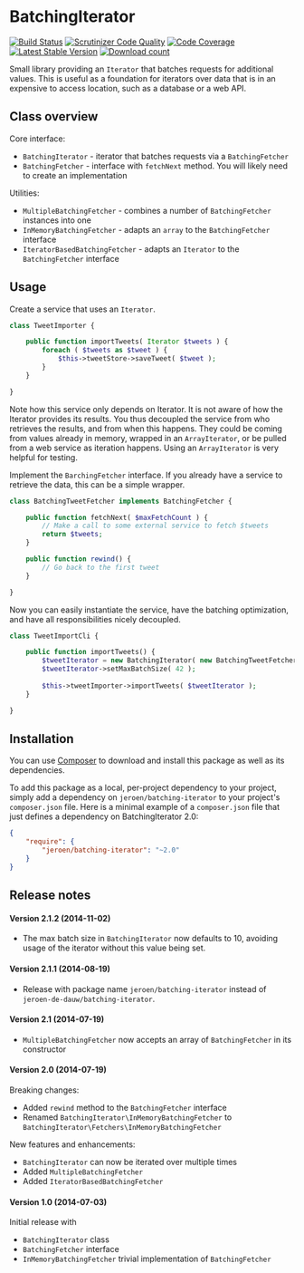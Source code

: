 # BatchingIterator

[![Build Status](https://secure.travis-ci.org/JeroenDeDauw/BatchingIterator.png?branch=master)](http://travis-ci.org/JeroenDeDauw/BatchingIterator)
[![Scrutinizer Code Quality](https://scrutinizer-ci.com/g/JeroenDeDauw/BatchingIterator/badges/quality-score.png?b=master)](https://scrutinizer-ci.com/g/JeroenDeDauw/BatchingIterator/?branch=master)
[![Code Coverage](https://scrutinizer-ci.com/g/JeroenDeDauw/BatchingIterator/badges/coverage.png?b=master)](https://scrutinizer-ci.com/g/JeroenDeDauw/BatchingIterator/?branch=master)
[![Latest Stable Version](https://poser.pugx.org/jeroen/batching-iterator/version.png)](https://packagist.org/packages/jeroen/batching-iterator)
[![Download count](https://poser.pugx.org/jeroen/batching-iterator/d/total.png)](https://packagist.org/packages/jeroen/batching-iterator)

Small library providing an `Iterator` that batches requests for additional values.
This is useful as a foundation for iterators over data that is in an expensive to
access location, such as a database or a web API.

## Class overview

Core interface:

* `BatchingIterator` - iterator that batches requests via a `BatchingFetcher`
* `BatchingFetcher` - interface with `fetchNext` method. You will likely need to create an implementation

Utilities:

* `MultipleBatchingFetcher` - combines a number of `BatchingFetcher` instances into one
* `InMemoryBatchingFetcher` - adapts an `array` to the `BatchingFetcher` interface
* `IteratorBasedBatchingFetcher` - adapts an `Iterator` to the `BatchingFetcher` interface

## Usage

Create a service that uses an `Iterator`.

```php
class TweetImporter {

    public function importTweets( Iterator $tweets ) {
        foreach ( $tweets as $tweet ) {
            $this->tweetStore->saveTweet( $tweet );
        }
    }

}
```

Note how this service only depends on Iterator. It is not aware of how the Iterator provides its
results. You thus decoupled the service from who retrieves the results, and from when this happens.
They could be coming from values already in memory, wrapped in an `ArrayIterator`, or be pulled from
a web service as iteration happens. Using an `ArrayIterator` is very helpful for testing.

Implement the `BarchingFetcher` interface. If you already have a service to retrieve the data, this
can be a simple wrapper.

```php
class BatchingTweetFetcher implements BatchingFetcher {

    public function fetchNext( $maxFetchCount ) {
        // Make a call to some external service to fetch $tweets
        return $tweets;
    }

    public function rewind() {
        // Go back to the first tweet
    }

}
```

Now you can easily instantiate the service, have the batching optimization, and have all
responsibilities nicely decoupled.

```php
class TweetImportCli {

    public function importTweets() {
        $tweetIterator = new BatchingIterator( new BatchingTweetFetcher() );
        $tweetIterator->setMaxBatchSize( 42 );
        
        $this->tweetImporter->importTweets( $tweetIterator );
    }

}
```

## Installation

You can use [Composer](http://getcomposer.org/) to download and install
this package as well as its dependencies.

To add this package as a local, per-project dependency to your project, simply add a
dependency on `jeroen/batching-iterator` to your project's `composer.json` file.
Here is a minimal example of a `composer.json` file that just defines a dependency on
BatchingIterator 2.0:

```json
{
    "require": {
        "jeroen/batching-iterator": "~2.0"
    }
}
```

## Release notes

#### Version 2.1.2 (2014-11-02)

* The max batch size in `BatchingIterator` now defaults to 10, avoiding usage of the
iterator without this value being set.

#### Version 2.1.1 (2014-08-19)

* Release with package name `jeroen/batching-iterator` instead of `jeroen-de-dauw/batching-iterator`.

#### Version 2.1 (2014-07-19)

* `MultipleBatchingFetcher` now accepts an array of `BatchingFetcher` in its constructor

#### Version 2.0 (2014-07-19)

Breaking changes:

* Added `rewind` method to the `BatchingFetcher` interface
* Renamed `BatchingIterator\InMemoryBatchingFetcher` to `BatchingIterator\Fetchers\InMemoryBatchingFetcher`

New features and enhancements:

* `BatchingIterator` can now be iterated over multiple times
* Added `MultipleBatchingFetcher`
* Added `IteratorBasedBatchingFetcher`

#### Version 1.0 (2014-07-03)

Initial release with

* `BatchingIterator` class
* `BatchingFetcher` interface
* `InMemoryBatchingFetcher` trivial implementation of `BatchingFetcher`
